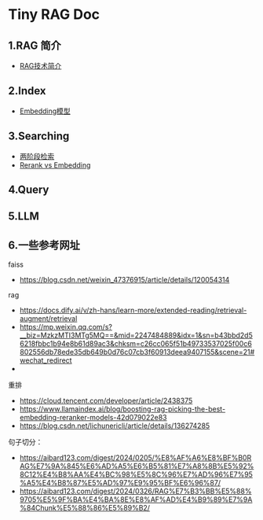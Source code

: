 
# Tiny RAG Doc

## 1.RAG 简介

- [RAG技术简介](./rag/RAG技术.md)

## 2.Index

- [Embedding模型](./index/Embedding模型.md)

## 3.Searching

- [两阶段检索](./search/两阶段检索.md)
- [Rerank vs Embedding](./search/ReRank%20vs%20Embedding.md)

## 4.Query


## 5.LLM


## 6.一些参考网址

faiss

- https://blog.csdn.net/weixin_47376915/article/details/120054314


rag
- https://docs.dify.ai/v/zh-hans/learn-more/extended-reading/retrieval-augment/retrieval
- https://mp.weixin.qq.com/s?__biz=MzkzMTI3MTg5MQ==&mid=2247484889&idx=1&sn=b43bbd2d56218fbbc1b94e8b61d89ac3&chksm=c26cc065f51b49733537025f00c6802556db78ede35db649b0d76c07cb3f60913deea9407155&scene=21#wechat_redirect
- 

重排

- https://cloud.tencent.com/developer/article/2438375
- https://www.llamaindex.ai/blog/boosting-rag-picking-the-best-embedding-reranker-models-42d079022e83
- https://blog.csdn.net/lichunericli/article/details/136274285

句子切分：

- https://aibard123.com/digest/2024/0205/%E8%AF%A6%E8%BF%B0RAG%E7%9A%845%E6%AD%A5%E6%B5%81%E7%A8%8B%E5%92%8C12%E4%B8%AA%E4%BC%98%E5%8C%96%E7%AD%96%E7%95%A5%E4%B8%87%E5%AD%97%E9%95%BF%E6%96%87/
- https://aibard123.com/digest/2024/0326/RAG%E7%B3%BB%E5%88%9705%E5%9F%BA%E4%BA%8E%E8%AF%AD%E4%B9%89%E7%9A%84Chunk%E5%88%86%E5%89%B2/